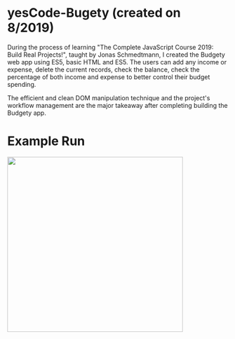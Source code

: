 # yesCode-Bugety (created on 8/2019)

During the process of learning "The Complete JavaScript Course 2019: Build Real Projects!", taught by Jonas Schmedtmann, I created the Budgety web app using ES5, basic HTML and ES5. The users can add any income or expense, delete the current records, check the balance, check the percentage of both income and expense to better control their budget spending. 

The efficient and clean DOM manipulation technique and the project's workflow management are the major takeaway after completing building the Budgety app.

# Example Run

<img src="https://github.com/tphuong141607/yesCode-Bugety/blob/master/Budgety.gif" width="400">



